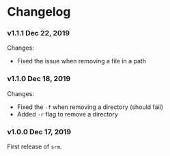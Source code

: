 # Changelog

### v1.1.1 Dec 22, 2019

Changes:

 - Fixed the issue when removing a file in a path


### v1.1.0 Dec 18, 2019

Changes:

 - Fixed the `-f` when removing a directory (should fail)
 - Added `-r` flag to remove a directory


### v1.0.0 Dec 17, 2019

First release of `srm`.

<br>

